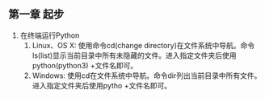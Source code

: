 ## 第一章 起步

1. 在终端运行Python
   1. Linux、OS X: 使用命令cd(change directory)在文件系统中导航。命令ls(list)显示当前目录中所有未隐藏的文件。进入指定文件夹后使用python(python3) +文件名即可。
   2. Windows: 使用cd在文件系统中导航。命令dir列出当前目录中所有文件。进入指定文件夹后使用pytho +文件名即可。